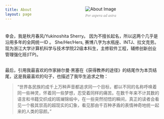 ```yaml
---
title: About
layout: page
---
```


<div style="margin-left: 8.5em; margin-top: -4.5em; text-align: center;">
    <img src="/images/about.jpg" alt="About Image" style="max-width: 500px; height: auto;">
    <div style="margin-top: 0.5em; color: #888; font-size: 0.9em; font-family: 'Times New Roman', Times, serif; font-style: italic;">
        Per aspera ad astra
    </div>
</div>

<!-- 这里可以添加你的个人介绍内容 -->

<br></br>
幸会，我是秋月春风/Yukinoshita Sherry。
因为不擅长起名，所以这两个几乎是沿用多年的全网统一ID 。
She/Her/Hers, 赛博八字为水瓶座、INTJ、拉文克劳。
现为浙江大学计算机科学与技术学院22级本科生，主修软件工程，辅修创新创业管理强化班(ITP)。
<br></br>

最后，引用我最喜欢的作家赫尔曼·黑塞在《获得教养的途径》的结尾作为本页结尾，这是我最喜欢的句子，也描述了我毕生追求之物：

> “世界各民族的成千上万种声音都追求同一个目标，都以不同的名称呼唤着同一些神灵，怀着同一些梦想，忍受着同样的痛苦。在数千年来不计其数的语言和书籍交织成的斑斓锦缎中，在一些突然彻悟的瞬间，真正的读者会看见一个极其崇高的超现实的幻象，看见那由千百种矛盾的表情神奇地统一起来的人类的容颜。”


